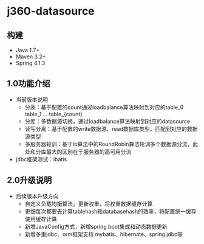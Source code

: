 j360-datasource
===============

## 构建 ##
- Java 1.7+
- Maven 3.2+
- Spring 4.1.3


## 1.0功能介绍 ##
- 当前版本说明
    - 分表：基于配置的count通过loadbalance算法映射到对应的table_0 table_1 ... table_{count}
    - 分库：多数据源切换，通过loadbalance算法映射到对应的datasource
    - 读写分离：基于配置的write数据源、read数据库类型，匹配到对应的数据源类型
    - 多服务器轮训：基于lb算法中的RoundRobin算法轮训多个数据源分流，此处和分库最大的区别在于服务器的高可用分流
- jdbc框架测试：ibatis
    

## 2.0升级说明 ##
- 后续版本升级方向
    - 自定义负载均衡算法，更新权重，将权重数据缓存计算
    - 更细每次都要去计算tablehash和databasehash的效率，将配置统一缓存使用缓存计算
    - 新增JavaConfig方式，新增spring boot集成和动态数据更新
    - 新增多重jdbc、orm框架支持 mybatis、hibernate、spring jdbc等
